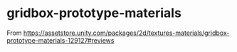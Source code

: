 # gridbox-prototype-materials

From https://assetstore.unity.com/packages/2d/textures-materials/gridbox-prototype-materials-129127#reviews
